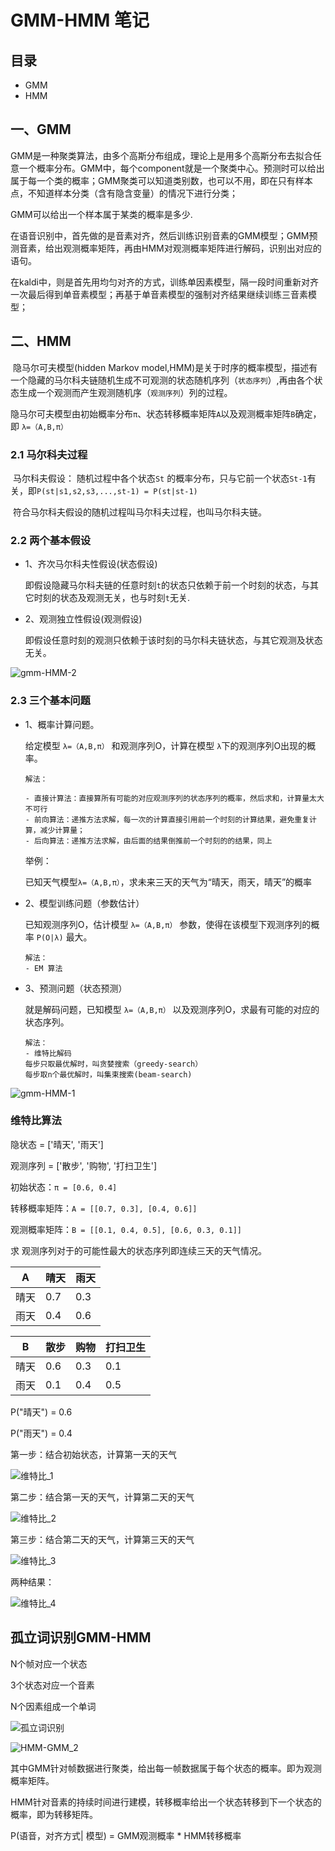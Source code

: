 # GMM-HMM 笔记

## 目录

- GMM
- HMM

## 一、GMM

GMM是一种聚类算法，由多个高斯分布组成，理论上是用多个高斯分布去拟合任意一个概率分布。GMM中，每个component就是一个聚类中心。预测时可以给出属于每一个类的概率；GMM聚类可以知道类别数，也可以不用，即在只有样本点，不知道样本分类（含有隐含变量）的情况下进行分类；

GMM可以给出一个样本属于某类的概率是多少.

在语音识别中，首先做的是音素对齐，然后训练识别音素的GMM模型；GMM预测音素，给出观测概率矩阵，再由HMM对观测概率矩阵进行解码，识别出对应的语句。

在kaldi中，则是首先用均匀对齐的方式，训练单因素模型，隔一段时间重新对齐一次最后得到单音素模型；再基于单音素模型的强制对齐结果继续训练三音素模型；

## 二、HMM

​	    隐马尔可夫模型(hidden Markov model,HMM)是关于时序的概率模型，描述有一个隐藏的马尔科夫链随机生成不可观测的状态随机序列（`状态序列`）,再由各个状态生成一个观测而产生观测随机序（`观测序列`）列的过程。

​        隐马尔可夫模型由初始概率分布`π`、状态转移概率矩阵`A`以及观测概率矩阵`B`确定，即 `λ=（A,B,π）` 

### 2.1 马尔科夫过程

​		马尔科夫假设： 随机过程中各个状态`St` 的概率分布，只与它前一个状态`St-1`有关，即`P(st|s1,s2,s3,...,st-1) = P(st|st-1)`

​		符合马尔科夫假设的随机过程叫马尔科夫过程，也叫马尔科夫链。

### 2.2 两个基本假设

- 1、齐次马尔科夫性假设(状态假设)

  即假设隐藏马尔科夫链的任意时刻`t`的状态只依赖于前一个时刻的状态，与其它时刻的状态及观测无关，也与时刻`t`无关.

- 2、观测独立性假设(观测假设)

  即假设任意时刻的观测只依赖于该时刻的马尔科夫链状态，与其它观测及状态无关。

  

![gmm-HMM-2](gmm_hmm_pic/gmm-HMM-2.png)



### 2.3 三个基本问题

- 1、概率计算问题。

  给定模型 `λ=（A,B,π）` 和观测序列O，计算在模型 `λ`下的观测序列O出现的概率。

  ```
  解法：
  
  - 直接计算法：直接算所有可能的对应观测序列的状态序列的概率，然后求和，计算量太大不可行
  - 前向算法：递推方法求解，每一次的计算直接引用前一个时刻的计算结果，避免重复计算，减少计算量；
  - 后向算法：递推方法求解，由后面的结果倒推前一个时刻的的结果，同上
  ```

  举例：

  已知天气模型`λ=（A,B,π）`，求未来三天的天气为“晴天，雨天，晴天”的概率

- 2、模型训练问题（参数估计）

  已知观测序列O，估计模型  `λ=（A,B,π）` 参数，使得在该模型下观测序列的概率 `P(O|λ)` 最大。

  ```
  解法：
  - EM 算法
  ```

  

- 3、预测问题（状态预测）

  就是解码问题，已知模型  `λ=（A,B,π）` 以及观测序列O，求最有可能的对应的状态序列。

  ```
  解法：
  - 维特比解码
  每步只取最优解时，叫贪婪搜索（greedy-search）
  每步取n个最优解时，叫集束搜索(beam-search)
  ```

![gmm-HMM-1](gmm_hmm_pic/gmm-HMM-1.png)



### 维特比算法

隐状态 = ['晴天', '雨天']

观测序列 = ['散步', '购物', '打扫卫生']

初始状态：`π = [0.6, 0.4]`

转移概率矩阵：`A = [[0.7, 0.3], [0.4, 0.6]]`

观测概率矩阵：`B = [[0.1, 0.4, 0.5], [0.6, 0.3, 0.1]]`

求 观测序列对于的可能性最大的状态序列即连续三天的天气情况。

| A    | 晴天 | 雨天 |
| ---- | ---- | ---- |
| 晴天 | 0.7  | 0.3  |
| 雨天 | 0.4  | 0.6  |

| B    | 散步 | 购物 | 打扫卫生 |
| ---- | ---- | ---- | -------- |
| 晴天 | 0.6  | 0.3  | 0.1      |
| 雨天 | 0.1  | 0.4  | 0.5      |

P("晴天") = 0.6

P("雨天") = 0.4

第一步：结合初始状态，计算第一天的天气

![维特比_1](gmm_hmm_pic/维特比_1.png)

第二步：结合第一天的天气，计算第二天的天气

![维特比_2](gmm_hmm_pic/维特比_2.png)

第三步：结合第二天的天气，计算第三天的天气

![维特比_3](gmm_hmm_pic/维特比_3.png)

两种结果：

![维特比_4](gmm_hmm_pic/维特比_4.png)

## 孤立词识别GMM-HMM

N个帧对应一个状态

3个状态对应一个音素

N个因素组成一个单词



![孤立词识别](gmm_hmm_pic/孤立词识别.png)



![HMM-GMM_2](gmm_hmm_pic/HMM-GMM_2.jpg)

其中GMM针对帧数据进行聚类，给出每一帧数据属于每个状态的概率。即为观测概率矩阵。

HMM针对音素的持续时间进行建模，转移概率给出一个状态转移到下一个状态的概率，即为转移矩阵。

P(语音，对齐方式| 模型) = GMM观测概率 * HMM转移概率 